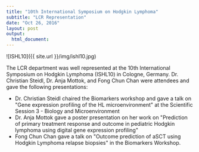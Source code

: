 ```yaml
---
title: "10th International Symposium on Hodgkin Lymphoma"
subtitle: "LCR Representation"
date: "Oct 26, 2016"
layout: post
output:
  html_document:
---
```


![ISHL10]({{ site.url }}/img/ishl10.jpg)

The LCR department was well represented at the 10th International Symposium on Hodgkin Lymphoma (ISHL10) in Cologne, Germany. Dr. Christian Steidl, Dr. Anja Mottok, and Fong Chun Chan were attendees and gave the following presentations:

* Dr. Christian Steidl chaired the Biomarkers workshop and gave a talk on "Gene expression profiling of the HL microenvironment" at the Scientific Session 3 - Biology and Microenvironment
* Dr. Anja Mottok gave a poster presentation on her work on "Prediction of primary treatment response and outcome in pediatric Hodgkin lymphoma using digital gene expression profiling"
* Fong Chun Chan gave a talk on "Outcome prediction of aSCT using Hodgkin Lymphoma relapse biopsies" in the Biomarkers Workshop.
